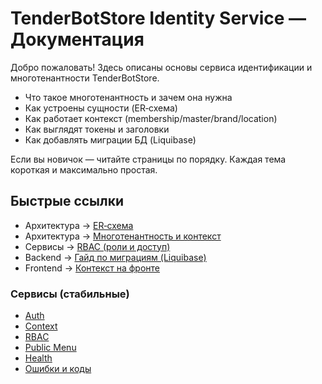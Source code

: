 # TenderBotStore Identity Service — Документация

Добро пожаловать! Здесь описаны основы сервиса идентификации и многотенантности TenderBotStore.

- Что такое многотенантность и зачем она нужна
- Как устроены сущности (ER‑схема)
- Как работает контекст (membership/master/brand/location)
- Как выглядят токены и заголовки
- Как добавлять миграции БД (Liquibase)

Если вы новичок — читайте страницы по порядку. Каждая тема короткая и максимально простая.

## Быстрые ссылки

- Архитектура → [ER‑схема](architecture/er-schema)
- Архитектура → [Многотенантность и контекст](architecture/multitenancy)
- Сервисы → [RBAC (роли и доступ)](services/rbac)
- Backend → [Гайд по миграциям (Liquibase)](backend/migrations)
- Frontend → [Контекст на фронте](frontend/context)

### Сервисы (стабильные)

- [Auth](services/auth)
- [Context](services/context)
- [RBAC](services/rbac)
- [Public Menu](services/menu)
- [Health](services/health)
- [Ошибки и коды](services/errors)
